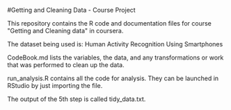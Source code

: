 #Getting and Cleaning Data - Course Project

This repository contains the R code and documentation files for course "Getting and Cleaning data" in coursera.

The dataset being used is: Human Activity Recognition Using Smartphones

CodeBook.md lists the variables, the data, and any transformations or work that was performed to clean up the data.

run_analysis.R contains all the code for analysis. They can be launched in RStudio by just importing the file.

The output of the 5th step is called tidy_data.txt.
